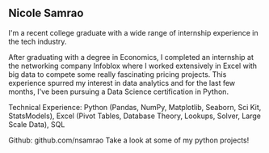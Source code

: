 ## Nicole Samrao
I'm a recent college graduate with a wide range of internship experience in the tech industry. 

After graduating with a degree in Economics, I completed an internship at the networking company Infoblox where I worked extensively in Excel with big data to compete some really fascinating pricing projects. This experience spurred my interest in data analytics and for the last few months, I've been pursuing a Data Science certification in Python. 

Technical Experience: Python (Pandas, NumPy, Matplotlib, Seaborn, Sci Kit, StatsModels), Excel (Pivot Tables, Database Theory, Lookups, Solver, Large Scale Data), SQL 

Github: github.com/nsamrao
Take a look at some of my python projects!
